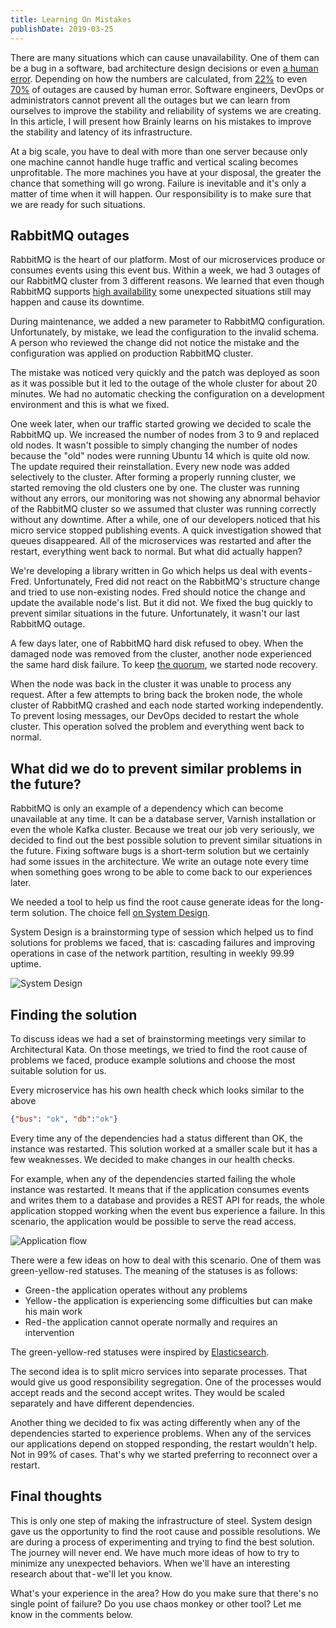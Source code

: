 ```yaml
---
title: Learning On Mistakes
publishDate: 2019-03-25
---
```

There are many situations which can cause unavailability. One of them can be a bug in a software, bad architecture design decisions or even [a human error](https://aws.amazon.com/message/41926/). Depending on how the numbers are calculated, from [22%](https://cloudscene.com/news/2017/07/datacenterdowntime/) to even [70%](https://www.cw.com.hk/it-hk/uptime-institute-70-dc-outages-due-to-human-error) of outages are caused by human error. Software engineers, DevOps or administrators cannot prevent all the outages but we can learn from ourselves to improve the stability and reliability of systems we are creating. In this article, I will present how Brainly learns on his mistakes to improve the stability and latency of its infrastructure.

At a big scale, you have to deal with more than one server because only one machine cannot handle huge traffic and vertical scaling becomes unprofitable. The more machines you have at your disposal, the greater the chance that something will go wrong. Failure is inevitable and it's only a matter of time when it will happen. Our responsibility is to make sure that we are ready for such situations.

## RabbitMQ outages

RabbitMQ is the heart of our platform. Most of our microservices produce or consumes events using this event bus. Within a week, we had 3 outages of our RabbitMQ cluster from 3 different reasons. We learned that even though RabbitMQ supports [high availability](https://www.rabbitmq.com/ha.html) some unexpected situations still may happen and cause its downtime.

During maintenance, we added a new parameter to RabbitMQ configuration. Unfortunately, by mistake, we lead the configuration to the invalid schema. A person who reviewed the change did not notice the mistake and the configuration was applied on production RabbitMQ cluster.

The mistake was noticed very quickly and the patch was deployed as soon as it was possible but it led to the outage of the whole cluster for about 20 minutes.
We had no automatic checking the configuration on a development environment and this is what we fixed.

One week later, when our traffic started growing we decided to scale the RabbitMQ up. We increased the number of nodes from 3 to 9 and replaced old nodes. It wasn't possible to simply changing the number of nodes because the "old" nodes were running Ubuntu 14 which is quite old now. The update required their reinstallation.
Every new node was added selectively to the cluster. After forming a properly running cluster, we started removing the old clusters one by one. The cluster was running without any errors, our monitoring was not showing any abnormal behavior of the RabbitMQ cluster so we assumed that cluster was running correctly without any downtime.
After a while, one of our developers noticed that his micro service stopped publishing events. A quick investigation showed that queues disappeared. All of the microservices was restarted and after the restart, everything went back to normal. But what did actually happen?

We're developing a library written in Go which helps us deal with events - Fred. Unfortunately, Fred did not react on the RabbitMQ's structure change and tried to use non-existing nodes. Fred should notice the change and update the available node's list. But it did not. We fixed the bug quickly to prevent similar situations in the future. Unfortunately, it wasn't our last RabbitMQ outage.

A few days later, one of RabbitMQ hard disk refused to obey. When the damaged node was removed from the cluster, another node experienced the same hard disk failure. To keep [the quorum](https://en.wikipedia.org/wiki/Quorum), we started node recovery.

When the node was back in the cluster it was unable to process any request. After a few attempts to bring back the broken node, the whole cluster of RabbitMQ crashed and each node started working independently. To prevent losing messages, our DevOps decided to restart the whole cluster. This operation solved the problem and everything went back to normal.

## What did we do to prevent similar problems in the future?

RabbitMQ is only an example of a dependency which can become unavailable at any time. It can be a database server, Varnish installation or even the whole Kafka cluster. Because we treat our job very seriously, we decided to find out the best possible solution to prevent similar situations in the future. Fixing software bugs is a short-term solution but we certainly had some issues in the architecture. We write an outage note every time when something goes wrong to be able to come back to our experiences later.

We needed a tool to help us find the root cause generate ideas for the long-term solution. The choice fell [on System Design](https://www.techopedia.com/definition/29998/system-design).

System Design is a brainstorming type of session which helped us to find solutions for problems we faced, that is: cascading failures and improving operations in case of the network partition, resulting in weekly 99.99 uptime.

![System Design](/images/system-design.png)

## Finding the solution
To discuss ideas we had a set of brainstorming meetings very similar to Architectural Kata. On those meetings, we tried to find the root cause of problems we faced, produce example solutions and choose the most suitable solution for us.

Every microservice has his own health check which looks similar to the above

```json
{"bus": "ok", "db":"ok"}
```

Every time any of the dependencies had a status different than OK, the instance was restarted. This solution worked at a smaller scale but it has a few weaknesses. We decided to make changes in our health checks.

For example, when any of the dependencies started failing the whole instance was restarted. It means that if the application consumes events and writes them to a database and provides a REST API for reads, the whole application stopped working when the event bus experience a failure. In this scenario, the application would be possible to serve the read access.

![Application flow](/images/app-flow.png)

There were a few ideas on how to deal with this scenario. One of them was green-yellow-red statuses. The meaning of the statuses is as follows:
* Green - the application operates without any problems
* Yellow - the application is experiencing some difficulties but can make his main work
* Red - the application cannot operate normally and requires an intervention

The green-yellow-red statuses were inspired by [Elasticsearch](https://www.elastic.co/guide/en/elasticsearch/reference/current/cluster-health.html).

The second idea is to split micro services into separate processes. That would give us good responsibility segregation. One of the processes would accept reads and the second accept writes. They would be scaled separately and have different dependencies.

Another thing we decided to fix was acting differently when any of the dependencies started to experience problems. When any of the services our applications depend on stopped responding, the restart wouldn't help. Not in 99% of cases. That's why we started preferring to reconnect over a restart.

## Final thoughts

This is only one step of making the infrastructure of steel. System design gave us the opportunity to find the root cause and possible resolutions. We are during a process of experimenting and trying to find the best solution. The journey will never end.
We have much more ideas of how to try to minimize any unexpected behaviors. When we'll have an interesting research about that - we'll let you know.

What's your experience in the area? How do you make sure that there's no single point of failure? Do you use chaos monkey or other tool? Let me know in the comments below.
